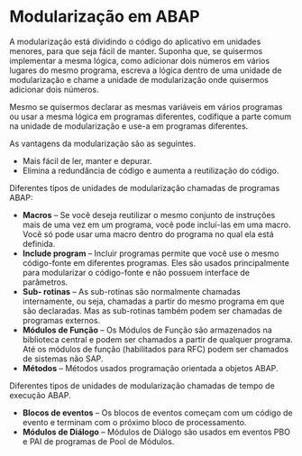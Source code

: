 # Modularização em ABAP

A modularização está dividindo o código do aplicativo em unidades menores, para que seja fácil de manter. Suponha que, se quisermos implementar a mesma lógica, como adicionar dois números em vários lugares do mesmo programa, escreva a lógica dentro de uma unidade de modularização e chame a unidade de modularização onde quisermos adicionar dois números.

Mesmo se quisermos declarar as mesmas variáveis em vários programas ou usar a mesma lógica em programas diferentes, codifique a parte comum na unidade de modularização e use-a em programas diferentes.

As vantagens da modularização são as seguintes.
* Mais fácil de ler, manter e depurar.
* Elimina a redundância de código e aumenta a reutilização do código.

Diferentes tipos de unidades de modularização chamadas de programas ABAP:
* **Macros** – Se você deseja reutilizar o mesmo conjunto de instruções mais de uma vez em um programa, você pode incluí-las em uma macro. Você só pode usar uma macro dentro do programa no qual ela está definida.
* **Include program** – Incluir programas permite que você use o mesmo código-fonte em diferentes programas. Eles são usados principalmente para modularizar o código-fonte e não possuem interface de parâmetros.
* **Sub- rotinas** – As sub-rotinas são normalmente chamadas internamente, ou seja, chamadas a partir do mesmo programa em que são declaradas. Mas as sub-rotinas também podem ser chamadas de programas externos.
* **Módulos de Função** – Os Módulos de Função são armazenados na biblioteca central e podem ser chamados a partir de qualquer programa. Até os módulos de função (habilitados para RFC) podem ser chamados de sistemas não SAP.
* **Métodos** – Métodos usados programação orientada a objetos ABAP.

Diferentes tipos de unidades de modularização chamadas de tempo de execução ABAP.
* **Blocos de eventos** – Os blocos de eventos começam com um código de evento e terminam com o próximo bloco de processamento.
* **Módulos de Diálogo** – Módulos de Diálogo são usados em eventos PBO e PAI de programas de Pool de Módulos.



